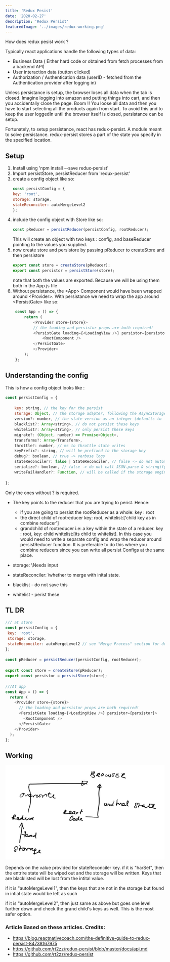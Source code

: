 ```yaml
---
title: 'Redux Pesist'
date: '2020-02-27'
description: 'Redux Persist'
featuredImage: '../images/redux-working.png'
---
```


How does redux pesist work ?

Typically react applications handle the following types of data:
- Business Data ( Either hard code or obtained from fetch processes from a backend API)
- User interaction data (button clicked)
- Authorization / Authentication data (userID - fetched from the Authentication provider after logging in)

Unless persistance is setup, the browser loses all data when the tab is closed. Imagine logging into amazon and putting things into cart, and then you accidentally close the page. Boom !! You loose all data and then you have to start selecting all the products again from start.
To avoid this and to keep the user loggedIn until the browser itself is closed, persistance can be setup. 

Fortunately, to setup persistance, react has redux-persist. A module meant to solve persistance.
redux-persist stores a part of the state you specify in the specified location.

## Setup
1. Install using 'npm install --save redux-persist'
2. Import persistStore, persistReducer from 'redux-persist'
3. create a config object like so:
    ```javascript
    const persistConfig = {
    key: 'root',
    storage: storage,
    stateReconciler: autoMergeLevel2
    };
    ```
4. include the config object with Store like so:
   ```javascript
   const pReducer = persistReducer(persistConfig, rootReducer);
   ```
   This will create an object with two keys : config, and baseReducer pointing to the values you supplied.
5. now create store and persistore by passing pReducer to createStore and then persistore
    ```javascript
    export const store = createStore(pReducer);
    export const persistor = persistStore(store); 
    ```
    note that both the values are exported. Because we will be using them both in the App.js file
6. Without persistance, the \<App> Component would have been wrapped around \<Provider>. With persistance we need to wrap the app around \<PersistGate> like so:
   ```javascript
    const App = () => {
        return (
            <Provider store={store}>
            // the loading and persistor props are both required!
            <PersistGate loading={<LoadingView />} persistor={persistor}>
                <RootComponent />
            </PersistGate>
            </Provider>
        );
    };
   ```


## Understanding the config
This is how a config object looks like :

```javascript
const persistConfig = {

    key: string, // the key for the persist
    storage: Object, // the storage adapter, following the AsyncStorage api
    version?: number, // the state version as an integer (defaults to -1)
    blacklist?: Array<string>, // do not persist these keys
    whitelist?: Array<string>, // only persist these keys
    migrate?: (Object, number) => Promise<Object>,
    transforms?: Array<Transform>,
    throttle?: number, // ms to throttle state writes
    keyPrefix?: string, // will be prefixed to the storage key
    debug?: boolean, // true -> verbose logs
    stateReconciler?: false | StateReconciler, // false -> do not automatically reconcile state
    serialize?: boolean, // false -> do not call JSON.parse & stringify when setting & getting from storage
    writeFailHandler?: Function, // will be called if the storage engine fails during setItem()

};
```

Only the ones without ? is required.
- The key points to the reducer that you are trying to perist. Hence:
  -  if you are going to persist the rootReducer as a whole: key : root
  -  the direct child of rootreducer key: root, whitelist:['child key as in combine reducer'] 
  -  grandchild of rootreducer i.e: a key within the state of a reducer. key : root, key: child whitelist:[its child to whitelist]. In this case you would need to write a separate config and wrap the reducer around persistReducer function. It is preferable to do this where you combine reducers since you can write all persist Configs at the same place.
  
- storage: \Needs input
- stateReconciler: \whether to merge with inital state.
- blacklist - do not save this
- whitelist - perist these

## TL DR
```javascript
/// at store
const persistConfig = {
 key: 'root',
 storage: storage,
 stateReconciler: autoMergeLevel2 // see "Merge Process" section for details.
};

const pReducer = persistReducer(persistConfig, rootReducer);

export const store = createStore(pReducer);
export const persistor = persistStore(store);

///At app 
const App = () => {
  return (
    <Provider store={store}>
      // the loading and persistor props are both required!
      <PersistGate loading={<LoadingView />} persistor={persistor}>
        <RootComponent />
      </PersistGate>
    </Provider>
  );
};
```

## Working
![working](../images/redux-working.png)

Depends on the value provided for stateReconciler key. 
if it is "harSet", then the entrire state will be wiped out and the storage will be written. Keys that are blacklisted will be lost from the intital value.

if it is "autoMergeLevel1", then the keys that are not in the storage but found in intial state would be left as such

if it is "autoMergeLevel2", then just same as above but goes one level further down and check the grand child's keys as well. This is the most safer option.

### Article Based on these articles. Credits:
- https://blog.reactnativecoach.com/the-definitive-guide-to-redux-persist-84738167975
- https://github.com/rt2zz/redux-persist/blob/master/docs/api.md
- https://github.com/rt2zz/redux-persist

<!-- <iframe width="560" height="315" src="https://www.youtube.com/embed/DXJO3AraeMQ" frameborder="0" allow="accelerometer; autoplay; encrypted-media; gyroscope; picture-in-picture" allowfullscreen></iframe> -->
